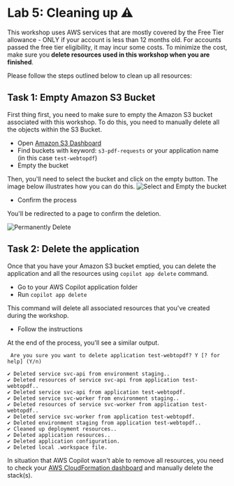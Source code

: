 # Lab 5: Cleaning up ⚠️

This workshop uses AWS services that are mostly covered by the Free Tier allowance - ONLY if your account is less than 12 months old. For accounts passed the free tier eligibility, it may incur some costs. To minimize the cost, make sure you **delete resources used in this workshop when you are finished**.  
  
Please follow the steps outlined below to clean up all resources:  

## Task 1: Empty Amazon S3 Bucket

First thing first, you need to make sure to empty the Amazon S3 bucket associated with this workshop. To do this, you need to manually delete all the objects within the S3 Bucket. 

- Open [Amazon S3 Dashboard](https://s3.console.aws.amazon.com/)
- Find buckets with keyword: `s3-pdf-requests` or your application name (in this case `test-webtopdf`)
- Empty the bucket

Then, you'll need to select the bucket and click on the empty button. The image below illustrates how you can do this.
![Select and Empty the bucket](https://gitcdn.link/repo/donnieprakoso/workshop-copilot/main/assets/lab5-cleaning-selectbucket.png)

- Confirm the process

You'll be redirected to a page to confirm the deletion.

![Permanently Delete](https://gitcdn.link/repo/donnieprakoso/workshop-copilot/main/assets/lab5-cleaning-permanentdelete.png)

## Task 2: Delete the application

Once that you have your Amazon S3 bucket emptied, you can delete the application and all the resources using `copilot app delete` command.

- Go to your AWS Copilot application folder  
- Run `copilot app delete`

This command will delete all associated resources that you've created during the workshop.

- Follow the instructions

At the end of the process, you'll see a similar output.

```
 Are you sure you want to delete application test-webtopdf? Y [? for help] (Y/n)

✔ Deleted service svc-api from environment staging..
✔ Deleted resources of service svc-api from application test-webtopdf..
✔ Deleted service svc-api from application test-webtopdf.
✔ Deleted service svc-worker from environment staging..
✔ Deleted resources of service svc-worker from application test-webtopdf..
✔ Deleted service svc-worker from application test-webtopdf.
✔ Deleted environment staging from application test-webtopdf..
✔ Cleaned up deployment resources..
✔ Deleted application resources..
✔ Deleted application configuration.
✔ Deleted local .workspace file.

```   

In situation that AWS Copilot wasn't able to remove all resources, you need to check your [AWS CloudFormation dashboard](https://ap-southeast-1.console.aws.amazon.com/cloudformation) and manually delete the stack(s).  
  